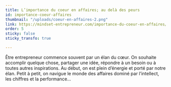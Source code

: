 ```yaml
---
title: L’importance du coeur en affaires; au delà des peurs
id: importance-coeur-affaires
thumbnail: "/uploads/coeur-en-affaires-2.png"
link: https://mindset-entrepreneur.com/importance-du-coeur-en-affaires/
order: 5
sticky: false
sticky_transfo: true

---
```

Être entrepreneur commence souvent par un élan du cœur. On souhaite accomplir quelque chose, partager une idée, répondre à un besoin ou à toutes autres inspirations. Au début, on est plein d’énergie et porté par notre élan. Petit à petit, on navigue le monde des affaires dominé par l’intellect, les chiffres et la performance...